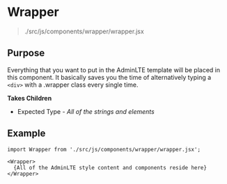 # Wrapper
> ./src/js/components/wrapper/wrapper.jsx

## Purpose
Everything that you want to put in the AdminLTE template will be placed in this component. It basically saves you the time of alternatively typing a `<div>` with a .wrapper class every single time.


__Takes Children__

* Expected Type - _All of the strings and elements_


## Example
```
import Wrapper from './src/js/components/wrapper/wrapper.jsx';

<Wrapper>
  {All of the AdminLTE style content and components reside here}
</Wrapper>
```
